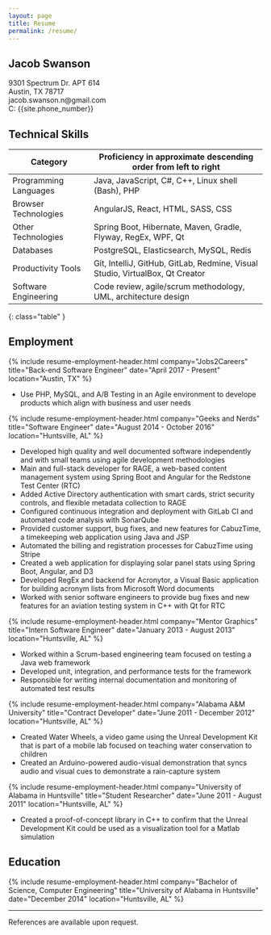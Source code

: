 ```yaml
---
layout: page
title: Resume
permalink: /resume/
---
```


<h2 class="text-xs-center">Jacob Swanson</h2>
<div class="row">
    <div class="col-xs-6">
        9301 Spectrum Dr. APT 614<br>
        Austin, TX 78717
    </div>
    <div class="col-xs-6">
        <span class="pull-right">
            jacob.swanson.n@gmail.com<br>
            C: {{site.phone_number}}
        </span>
    </div>
</div>


## Technical Skills

| Category              | Proficiency in approximate descending order from left to right                |
|-----------------------|-------------------------------------------------------------------------------|
| Programming Languages | Java, JavaScript, C#, C++, Linux shell (Bash), PHP                            |
| Browser Technologies  | AngularJS, React, HTML, SASS, CSS                                             |
| Other Technologies    | Spring Boot, Hibernate, Maven, Gradle, Flyway, RegEx, WPF, Qt                 |
| Databases             | PostgreSQL, Elasticsearch, MySQL, Redis                                       |
| Productivity Tools    | Git, IntelliJ, GitHub, GitLab, Redmine, Visual Studio, VirtualBox, Qt Creator |
| Software Engineering  | Code review, agile/scrum methodology, UML, architecture design                |
{: class="table" }


## Employment
{% include resume-employment-header.html company="Jobs2Careers" title="Back-end Software Engineer" date="April 2017 - Present" location="Austin, TX" %}
* Use PHP, MySQL, and A/B Testing in an Agile environment to develope products which align with business and user needs

{% include resume-employment-header.html company="Geeks and Nerds" title="Software Engineer" date="August 2014 - October 2016" location="Huntsville, AL" %}
* Developed high quality and well documented software independently and with small teams using agile development methodologies
* Main and full-stack developer for RAGE, a web-based content management system using Spring Boot and Angular for the Redstone Test Center (RTC)
* Added Active Directory authentication with smart cards, strict security controls, and flexible metadata collection to RAGE
* Configured continuous integration and deployment with GitLab CI and automated code analysis with SonarQube
* Provided customer support, bug fixes, and new features for CabuzTime, a timekeeping web application using Java and JSP
* Automated the billing and registration processes for CabuzTime using Stripe
* Created a web application for displaying solar panel stats using Spring Boot, Angular, and D3
* Developed RegEx and backend for Acronytor, a Visual Basic application for building acronym lists from Microsoft Word documents
* Worked with senior software engineers to provide bug fixes and new features for an aviation testing system in C++ with Qt for RTC

{% include resume-employment-header.html company="Mentor Graphics" title="Intern Software Engineer" date="January 2013 - August 2013" location="Huntsville, AL" %}
* Worked within a Scrum-based engineering team focused on testing a Java web framework
* Developed unit, integration, and performance tests for the framework
* Responsible for writing internal documentation and monitoring of automated test results

{% include resume-employment-header.html company="Alabama A&M University" title="Contract Developer" date="June 2011 - December 2012" location="Huntsville, AL" %}
* Created Water Wheels, a video game using the Unreal Development Kit that is part of a mobile lab focused on teaching water conservation to children
* Created an Arduino-powered audio-visual demonstration that syncs audio and visual cues to demonstrate a rain-capture system

{% include resume-employment-header.html company="University of Alabama in Huntsville" title="Student Researcher" date="June 2011 - August 2011" location="Huntsville, AL" %}
* Created a proof-of-concept library in C++ to confirm that the Unreal Development Kit could be used as a visualization tool for a Matlab simulation


## Education

{% include resume-employment-header.html company="Bachelor of Science, Computer Engineering" title="University of Alabama in Huntsville" date="December 2014" location="Huntsville, AL" %}

---

References are available upon request.